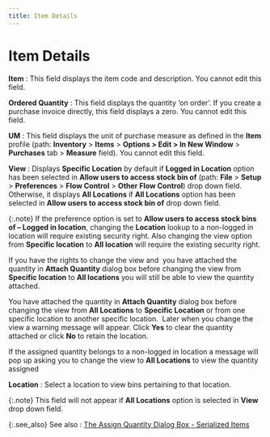 ```yaml
---
title: Item Details
---
```


# Item Details


**Item**
: This field displays the item code and description.  You cannot edit this field.


**Ordered Quantity**
: This field displays the quantity ‘on order’.  If you create a purchase invoice directly, this field displays a zero.  You cannot edit this field.


**UM**
: This field displays the unit of purchase measure  as defined in the **Item** profile  (path: **Inventory** > **Items**  > **Options &gt; Edit &gt; In New Window** > **Purchases** tab >  **Measure** field). You cannot edit  this field.


**View**
: Displays **Specific 
 Location** by default if **Logged 
 in Location** option has been selected in **Allow 
 users to access stock bin of** (path: **File**  > **Setup** > **Preferences**  > **Flow Control** > **Other 
 Flow Control**) drop down field. Otherwise, it displays **All 
 Locations** if **All Locations**  option has been selected in **Allow users 
 to access stock bin of** drop down field.


{:.note}
If the preference option is set to **Allow 
 users to access stock bins of – Logged in location**, changing the  **Location** lookup to a non-logged  in location will require existing security right. Also changing the view  option from **Specific location**  to **All location** will require the  existing security right.


If you have the rights to change the view and  you  have attached the quantity in **Attach 
 Quantity** dialog box before changing the view from **Specific 
 location** to **All locations**  you will still be able to view the quantity attached.


You have attached the quantity in **Attach 
 Quantity** dialog box before changing the view from **All 
 Locations** to **Specific Location**  or from one specific location to another specific location.  Later  when you change the view a warning message will appear. Click **Yes**  to clear the quantity attached or click **No**  to retain the location.


If the assigned quantity belongs to a non-logged in location a message  will pop up asking you to change the view to **All 
 Locations** to view the quantity assigned


**Location**
: Select a location to view bins pertaining to that  location.


{:.note}
This field will not appear if **All Locations**  option is selected in **View** drop  down field.


{:.see_also}
See also
: [The  Assign Quantity Dialog Box - Serialized Items]({{site.pp_baseurl}}/misc/the_assign_quantity_dialog_box_serialized_items_pi_pur.html)
